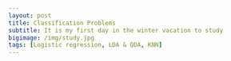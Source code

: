 ```yaml
---
layout: post
title: Classification Problems
subtitle: It is my first day in the winter vacation to study
bigimage: /img/study.jpg
tags: [Logistic regression, LDA & QDA, KNN]
---
```

